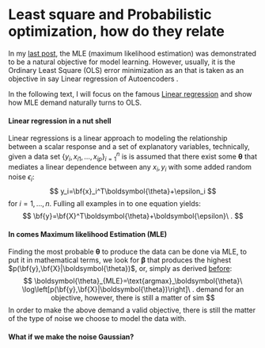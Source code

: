 # Least square and Probabilistic optimization, how do they relate 

In my [last post](), the MLE (maximum likelihood estimation) was demonstrated to be a natural objective for model learning. However, usually, it is the Ordinary Least Square (OLS) error minimization as an that is taken as an objective in say Linear regression of Autoencoders . 

In the following text, I will focus on the famous [Linear regression](https://en.wikipedia.org/wiki/Linear_regression) and show how MLE demand naturally turns to OLS.  

#### Linear regression in a nut shell

Linear regressions is a linear approach to modeling the relationship between a scalar response and a set of explanatory variables, technically, given a data set $\{y_{i},\,x_{i1},\ldots ,x_{ip}\}_{i=1}^{n}$ is is assumed that there exist some $\boldsymbol{\theta}$ that mediates a linear dependence between any $x_i,y_i$ with some added random noise $\epsilon_i$:
$$
y_i=\bf{x}_i^T\boldsymbol{\theta}+\epsilon_i
$$
for $i=1,...,n$. Fulling all examples in to one equation yields:
$$
\bf{y}=\bf{X}^T\boldsymbol{\theta}+\boldsymbol{\epsilon}\ .
$$

#### In comes Maximum likelihood Estimation (MLE)

Finding the most probable $\boldsymbol{\theta}$ to produce the data can be done via MLE, to put it in mathematical terms, we look for $\boldsymbol{\beta}$ that produces the highest $p(\bf{y},\bf{X}|\boldsymbol{\theta})$, or, simply as derived [before]():
$$
\boldsymbol{\theta}_{MLE}=\text{argmax}_\boldsymbol{\theta}\
 \log\left[p(\bf{y},\bf{X}|\boldsymbol{\theta})\right]\ . demand for an objective, however, there is still a matter of sim
$$
In order to make the above demand a valid objective,  there is still the matter of the type of noise we choose to model the data with.

####  What if we make the noise Gaussian?

